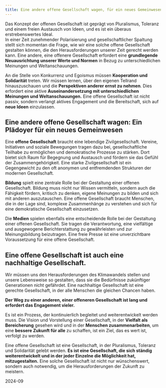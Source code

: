 ```yaml
---
title: Eine andere offene Gesellschaft wagen, für ein neues Gemeinwesen 
---
```

Das Konzept der offenen Gesellschaft ist geprägt von Pluralismus, Toleranz und einem freien Austausch von Ideen, und es ist ein überaus erstrebenswertes Ideal.      
In einer Zeit zunehmender Polarisierung und gesellschaftlicher Spaltung stellt sich momentan die Frage, wie wir eine solche offene Gesellschaft gestalten können, die den Herausforderungen unserer Zeit gerecht werden kann. Eine andere, eine offenere Gesellschaft erfordert eine **grundlegende Neuausrichtung unserer Werte und Normen** in Bezug zu unterschiedlichen Meinungen und Weltanschauungen.

An die Stelle von Konkurrenz und Egoismus müssen **Kooperation und Solidarität** treten. Wir müssen lernen, über den eigenen Tellrand hinauszuschauen und die **Perspektiven anderer ernst zu nehmen**. Dies erfordert eine aktive **Auseinandersetzung mit unterschiedlichen Meinungen und Weltanschauungen.** Eine offene Gesellschaft ist nicht passiv, sondern verlangt aktives Engagement und die Bereitschaft, sich auf **neue Ideen** einzulassen.

## Eine andere offene Gesellschaft wagen: Ein Plädoyer für ein neues Gemeinwesen

Eine **offene Gesellschaft** braucht eine lebendige Zivilgesellschaft. Vereine, Initiativen und soziale Bewegungen tragen dazu bei, gesellschaftliche Teilhabe zu ermöglichen und demokratische Prozesse zu stärken. Dort bietet sich Raum für Begegnung und Austausch und fördern sie das Gefühl der Zusammengehörigkeit. Eine starke Zivilgesellschaft ist ein Gegengewicht zu den oft anonymen und entfremdenden Strukturen der modernen Gesellschaft.

**Bildung** spielt eine zentrale Rolle bei der Gestaltung einer offenen Gesellschaft. Bildung muss nicht nur Wissen vermitteln, sondern auch die Fähigkeit fördern, kritisch zu denken, eigene Meinungen zu bilden und sich mit anderen auszutauschen. Eine offene Gesellschaft braucht Menschen, die in der Lage sind, komplexe Zusammenhänge zu verstehen und sich für eine demokratische Gesellschaft einzusetzen.

Die **Medien** spielen ebenfalls eine entscheidende Rolle bei der Gestaltung einer offenen Gesellschaft. Sie tragen die Verantwortung, eine vielfältige und ausgewogene Berichterstattung zu gewährleisten und zur Meinungsbildung beizutragen. Eine freie Presse ist eine unverzichtbare Voraussetzung für eine offene Gesellschaft.

## Eine offene Gesellschaft ist auch eine nachhaltige Gesellschaft. 

Wir müssen uns den Herausforderungen des Klimawandels stellen und unsere Lebensweise so gestalten, dass sie die Bedürfnisse zukünftiger Generationen nicht gefährdet. Eine nachhaltige Gesellschaft ist eine gerechte Gesellschaft, in der alle Menschen die gleichen Chancen haben.

**Der Weg zu einer anderen, einer offeneren Gesellschaft ist lang und erfordert das Engagement vieler.** 

Es ist ein Prozess, der kontinuierlich begleitet und weiterentwickelt werden muss. Die Vision und Vorstellung einer Gesellschaft, in der **Vielfalt als Bereicherung** gesehen wird und in der **Menschen zusammenarbeiten**, um eine **bessere Zukunft für alle** zu schaffen, ist ein Ziel, das es wert ist, verfolgt zu werden.

Eine offene Gesellschaft ist eine Gesellschaft, in der Pluralismus, Toleranz und Solidarität gelebt werden. **Es ist eine Gesellschaft, die sich ständig weiterentwickelt und in der jeder Einzelne die Möglichkeit hat, mitzugestalten.** Eine solche Gesellschaft ist nicht nur wünschenswert, sondern auch notwendig, um die Herausforderungen der Zukunft zu meistern.

2024-09
